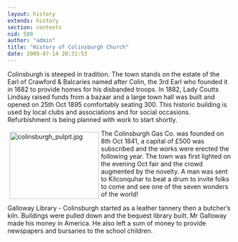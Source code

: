 ```yaml
---
layout: history
extends: history
section: contents
nid: 580
author: "admin"
title: "History of Colinsburgh Church"
date: 2009-07-14 20:31:53
---
```


Colinsburgh is steeped in tradition. The town stands on the estate of the Earl of Crawford & Balcaries named after Colin, the 3rd Earl who founded it in 1682 to provide homes for his disbanded troops. In 1882, Lady Coutts Lindsay raised funds from a bazaar and a large town hall was built and opened on 25th Oct 1895 comfortably seating 300. This historic building is used by local clubs and associations and for social occasions. Refurbishment is being planned with work to start shortly.

<img alt="colinsburgh_pulpit.jpg" src="//www.eastneuktrinity.org.uk/sites/default/files/resize/images/colinsburgh_pulpit-200x150.jpg" style="width:200px;height:150px;margin:5px;float:left;" width="200" height="150" />The Colinsburgh Gas Co. was founded on 8th Oct 1841, a capital of £500 was subscribed and the works were erected the following year. The town was first lighted on the evening Oct fair and the crowd augmented by the novelty. A man was sent to Kilconquhar to beat a drum to invite folks to come and see one of the seven wonders of the world!

Galloway Library - Colinsburgh started as a leather tannery then a butcher’s kiln. Buildings were pulled down and the bequest library built. Mr Galloway made his money in America. He also left a sum of money to provide newspapers and bursaries to the school children.